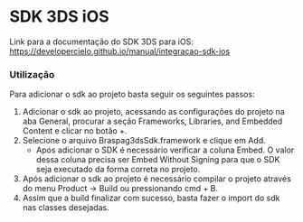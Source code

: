 # SDK 3DS iOS
Link para a documentação do SDK 3DS para iOS: https://developercielo.github.io/manual/integracao-sdk-ios

### Utilização

Para adicionar o sdk ao projeto basta seguir os seguintes passos:

1. Adicionar o sdk ao projeto, acessando as configurações do projeto na aba General, procurar a seção Frameworks, Libraries, and Embedded Content e clicar no botão +.
2. Selecione o arquivo Braspag3dsSdk.framework e clique em Add.
      - Após adicionar o SDK é necessário verificar a coluna Embed. O valor dessa coluna precisa ser Embed Without Signing para que o SDK seja executado da forma correta no projeto.
3. Após adicionar o sdk ao projeto é necessário compilar o projeto através do menu Product -> Build ou pressionando cmd + B.
4. Assim que a build finalizar com sucesso, basta fazer o import do sdk nas classes desejadas.
